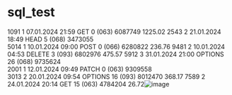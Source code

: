 # sql_test


1091	1	07.01.2024 21:59	GET	0	(063) 6087749	1225.02
2543	2	21.01.2024 18:49	HEAD	5	(068) 3473055	
5014	1	10.01.2024 09:00	POST	0	(066) 6280822	236.76
9481	2	10.01.2024 04:53	DELETE	3	(093) 6802976	475.57
5912	3	31.01.2024 21:00	OPTIONS	26	(068) 9735624	
2001	1	12.01.2024 09:49	PATCH	0	(063) 9309558	
3013	2	20.01.2024 09:54	OPTIONS	16	(093) 8012470	368.17
7589	2	24.01.2024 20:14	GET	15	(063) 4784204	26.72![image](https://github.com/enotjk/sql_test/assets/129334043/f2de8210-117d-4410-a21d-42967af2dccd)

